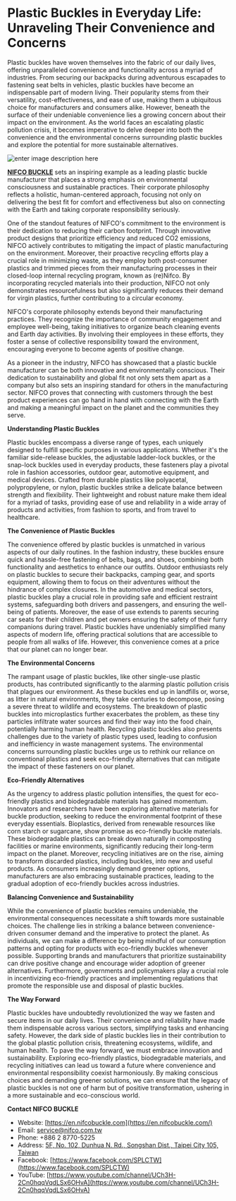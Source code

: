 # Plastic Buckles in Everyday Life: Unraveling Their Convenience and Concerns


Plastic buckles have woven themselves into the fabric of our daily lives, offering unparalleled convenience and functionality across a myriad of industries. From securing our backpacks during adventurous escapades to fastening seat belts in vehicles, plastic buckles have become an indispensable part of modern living. Their popularity stems from their versatility, cost-effectiveness, and ease of use, making them a ubiquitous choice for manufacturers and consumers alike. However, beneath the surface of their undeniable convenience lies a growing concern about their impact on the environment. As the world faces an escalating plastic pollution crisis, it becomes imperative to delve deeper into both the convenience and the environmental concerns surrounding plastic buckles and explore the potential for more sustainable alternatives.

  ![enter image description here](https://lh3.googleusercontent.com/Ck-PYMkDTEtwtU6EnAtKo9XImUhlVdzNckQzSVJGNfnsrq94s4XU6VxERVOyUqyvGXKGJ7zE7AXs-dt4VEC1ZeouWstFnlqwgMjFDb8ONeSmeJ1kJQDaNpGH3x17QDM=w1280)

[**NIFCO BUCKLE**](https://en.nifcobuckle.com/) sets an inspiring example as a leading plastic buckle manufacturer that places a strong emphasis on environmental consciousness and sustainable practices. Their corporate philosophy reflects a holistic, human-centered approach, focusing not only on delivering the best fit for comfort and effectiveness but also on connecting with the Earth and taking corporate responsibility seriously.

  

One of the standout features of NIFCO's commitment to the environment is their dedication to reducing their carbon footprint. Through innovative product designs that prioritize efficiency and reduced CO2 emissions, NIFCO actively contributes to mitigating the impact of plastic manufacturing on the environment. Moreover, their proactive recycling efforts play a crucial role in minimizing waste, as they employ both post-consumer plastics and trimmed pieces from their manufacturing processes in their closed-loop internal recycling program, known as (re)Nifco. By incorporating recycled materials into their production, NIFCO not only demonstrates resourcefulness but also significantly reduces their demand for virgin plastics, further contributing to a circular economy.

  

NIFCO's corporate philosophy extends beyond their manufacturing practices. They recognize the importance of community engagement and employee well-being, taking initiatives to organize beach cleaning events and Earth day activities. By involving their employees in these efforts, they foster a sense of collective responsibility toward the environment, encouraging everyone to become agents of positive change.

  

As a pioneer in the industry, NIFCO has showcased that a plastic buckle manufacturer can be both innovative and environmentally conscious. Their dedication to sustainability and global fit not only sets them apart as a company but also sets an inspiring standard for others in the manufacturing sector. NIFCO proves that connecting with customers through the best product experiences can go hand in hand with connecting with the Earth and making a meaningful impact on the planet and the communities they serve.

  

**Understanding Plastic Buckles**

Plastic buckles encompass a diverse range of types, each uniquely designed to fulfill specific purposes in various applications. Whether it's the familiar side-release buckles, the adjustable ladder-lock buckles, or the snap-lock buckles used in everyday products, these fasteners play a pivotal role in fashion accessories, outdoor gear, automotive equipment, and medical devices. Crafted from durable plastics like polyacetal, polypropylene, or nylon, plastic buckles strike a delicate balance between strength and flexibility. Their lightweight and robust nature make them ideal for a myriad of tasks, providing ease of use and reliability in a wide array of products and activities, from fashion to sports, and from travel to healthcare.

  

**The Convenience of Plastic Buckles**

The convenience offered by plastic buckles is unmatched in various aspects of our daily routines. In the fashion industry, these buckles ensure quick and hassle-free fastening of belts, bags, and shoes, combining both functionality and aesthetics to enhance our outfits. Outdoor enthusiasts rely on plastic buckles to secure their backpacks, camping gear, and sports equipment, allowing them to focus on their adventures without the hindrance of complex closures. In the automotive and medical sectors, plastic buckles play a crucial role in providing safe and efficient restraint systems, safeguarding both drivers and passengers, and ensuring the well-being of patients. Moreover, the ease of use extends to parents securing car seats for their children and pet owners ensuring the safety of their furry companions during travel. Plastic buckles have undeniably simplified many aspects of modern life, offering practical solutions that are accessible to people from all walks of life. However, this convenience comes at a price that our planet can no longer bear.

  

**The Environmental Concerns**

The rampant usage of plastic buckles, like other single-use plastic products, has contributed significantly to the alarming plastic pollution crisis that plagues our environment. As these buckles end up in landfills or, worse, as litter in natural environments, they take centuries to decompose, posing a severe threat to wildlife and ecosystems. The breakdown of plastic buckles into microplastics further exacerbates the problem, as these tiny particles infiltrate water sources and find their way into the food chain, potentially harming human health. Recycling plastic buckles also presents challenges due to the variety of plastic types used, leading to confusion and inefficiency in waste management systems. The environmental concerns surrounding plastic buckles urge us to rethink our reliance on conventional plastics and seek eco-friendly alternatives that can mitigate the impact of these fasteners on our planet.

  

**Eco-Friendly Alternatives**

As the urgency to address plastic pollution intensifies, the quest for eco-friendly plastics and biodegradable materials has gained momentum. Innovators and researchers have been exploring alternative materials for buckle production, seeking to reduce the environmental footprint of these everyday essentials. Bioplastics, derived from renewable resources like corn starch or sugarcane, show promise as eco-friendly buckle materials. These biodegradable plastics can break down naturally in composting facilities or marine environments, significantly reducing their long-term impact on the planet. Moreover, recycling initiatives are on the rise, aiming to transform discarded plastics, including buckles, into new and useful products. As consumers increasingly demand greener options, manufacturers are also embracing sustainable practices, leading to the gradual adoption of eco-friendly buckles across industries.

  

**Balancing Convenience and Sustainability**

While the convenience of plastic buckles remains undeniable, the environmental consequences necessitate a shift towards more sustainable choices. The challenge lies in striking a balance between convenience-driven consumer demand and the imperative to protect the planet. As individuals, we can make a difference by being mindful of our consumption patterns and opting for products with eco-friendly buckles whenever possible. Supporting brands and manufacturers that prioritize sustainability can drive positive change and encourage wider adoption of greener alternatives. Furthermore, governments and policymakers play a crucial role in incentivizing eco-friendly practices and implementing regulations that promote the responsible use and disposal of plastic buckles.

  

**The Way Forward**

Plastic buckles have undoubtedly revolutionized the way we fasten and secure items in our daily lives. Their convenience and reliability have made them indispensable across various sectors, simplifying tasks and enhancing safety. However, the dark side of plastic buckles lies in their contribution to the global plastic pollution crisis, threatening ecosystems, wildlife, and human health. To pave the way forward, we must embrace innovation and sustainability. Exploring eco-friendly plastics, biodegradable materials, and recycling initiatives can lead us toward a future where convenience and environmental responsibility coexist harmoniously. By making conscious choices and demanding greener solutions, we can ensure that the legacy of plastic buckles is not one of harm but of positive transformation, ushering in a more sustainable and eco-conscious world.
  

**Contact NIFCO BUCKLE**
-   Website:  [https://en.nifcobuckle.com](https://en.nifcobuckle.com/)
-   Email:  [service@nifco.com.tw](mailto:service@nifco.com.tw)
-   Phone: +886 2 8770-5225
-   Address:  [5F, No. 102, Dunhua N. Rd., Songshan Dist., Taipei City 105, Taiwan](https://goo.gl/maps/XYZ8z6hdgmimus979)
-   Facebook:  [https://www.facebook.com/SPLCTW](https://www.facebook.com/SPLCTW)
-   YouTube:  [https://www.youtube.com/channel/UCh3H-2Cn0hqqVqdLSx6OHvA](https://www.youtube.com/channel/UCh3H-2Cn0hqqVqdLSx6OHvA)
